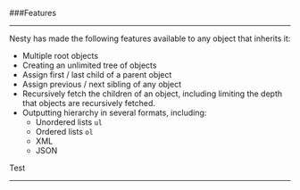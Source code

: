 ###Features

----------

Nesty has made the following features available to any object that inherits it:

- Multiple root objects
- Creating an unlimited tree of objects
- Assign first / last child of a parent object
- Assign previous / next sibling of any object
- Recursively fetch the children of an object, including limiting the depth that objects are recursively fetched.
- Outputting hierarchy in several formats, including:
  - Unordered lists `ul`
  - Ordered lists `ol`
  - XML
  - JSON

Test

----------
